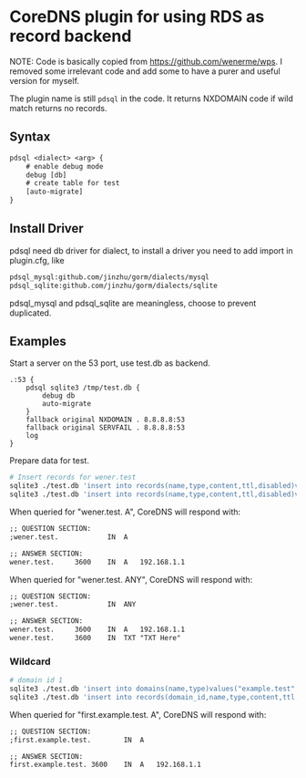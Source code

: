 # CoreDNS plugin for using RDS as record backend

NOTE: Code is basically copied from https://github.com/wenerme/wps. I removed some irrelevant code and add some to have a purer and useful version for myself.

The plugin name is still `pdsql` in the code. It returns NXDOMAIN code if wild match returns no records.

## Syntax

``` txt
pdsql <dialect> <arg> {
    # enable debug mode
    debug [db]
    # create table for test
    [auto-migrate]
}
```

## Install Driver
pdsql need db driver for dialect, to install a driver you need to add import in plugin.cfg, like

``` txt
pdsql_mysql:github.com/jinzhu/gorm/dialects/mysql
pdsql_sqlite:github.com/jinzhu/gorm/dialects/sqlite
```

pdsql_mysql and pdsql_sqlite are meaningless, choose to prevent duplicated.

## Examples

Start a server on the 53 port, use test.db as backend.

``` corefile
.:53 {
    pdsql sqlite3 /tmp/test.db {
        debug db
        auto-migrate
    }
    fallback original NXDOMAIN . 8.8.8.8:53
    fallback original SERVFAIL . 8.8.8.8:53
    log
}
```

Prepare data for test.

``` bash
# Insert records for wener.test
sqlite3 ./test.db 'insert into records(name,type,content,ttl,disabled)values("wener.test","A","192.168.1.1",3600,0)'
sqlite3 ./test.db 'insert into records(name,type,content,ttl,disabled)values("wener.test","TXT","TXT Here",3600,0)'
```

When queried for "wener.test. A", CoreDNS will respond with:

``` txt
;; QUESTION SECTION:
;wener.test.			IN	A

;; ANSWER SECTION:
wener.test.		3600	IN	A	192.168.1.1
```

When queried for "wener.test. ANY", CoreDNS will respond with:

``` txt
;; QUESTION SECTION:
;wener.test.			IN	ANY

;; ANSWER SECTION:
wener.test.		3600	IN	A	192.168.1.1
wener.test.		3600	IN	TXT	"TXT Here"
```

### Wildcard

``` bash
# domain id 1
sqlite3 ./test.db 'insert into domains(name,type)values("example.test","NATIVE")'
sqlite3 ./test.db 'insert into records(domain_id,name,type,content,ttl,disabled)values(1,"*.example.test","A","192.168.1.1",3600,0)'
```

When queried for "first.example.test. A", CoreDNS will respond with:

``` txt
;; QUESTION SECTION:
;first.example.test.		IN	A

;; ANSWER SECTION:
first.example.test.	3600	IN	A	192.168.1.1
```
